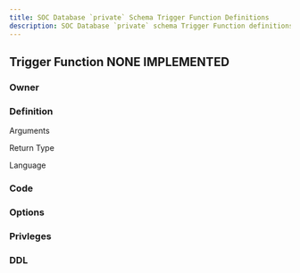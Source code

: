 ```yaml
---
title: SOC Database `private` Schema Trigger Function Definitions
description: SOC Database `private` schema Trigger Function definitions
---
```


## Trigger Function NONE IMPLEMENTED

### Owner

### Definition

Arguments

Return Type

Language

### Code

### Options

### Privleges

### DDL
